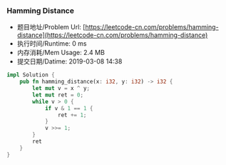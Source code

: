 
### Hamming Distance
- 题目地址/Problem Url: [https://leetcode-cn.com/problems/hamming-distance](https://leetcode-cn.com/problems/hamming-distance)
- 执行时间/Runtime: 0 ms 
- 内存消耗/Mem Usage: 2.4 MB
- 提交日期/Datime: 2019-03-08 14:38

```rust
impl Solution {
    pub fn hamming_distance(x: i32, y: i32) -> i32 {
        let mut v = x ^ y;
        let mut ret = 0;
        while v > 0 {
            if v & 1 == 1 {
                ret += 1;
            }
            v >>= 1;
        }
        ret
    }
}

```
